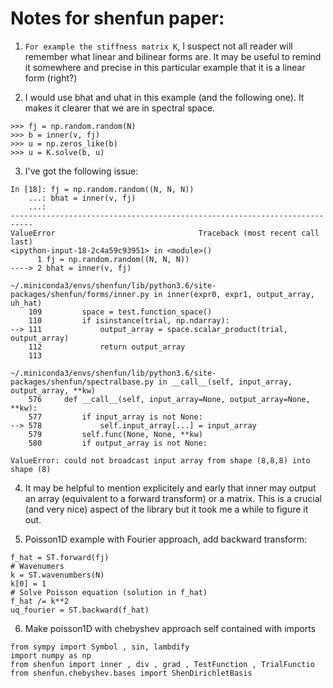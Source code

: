 
# Notes for shenfun paper:

1. `For example the stiffness matrix K`, I suspect not all reader will remember what linear and bilinear forms are. It may be useful to remind it somewhere and  precise in this particular example that it is a linear form (right?)

2. I would use bhat and uhat in this example (and the following one).
It makes it clearer that we are in spectral space.
```
>>> fj = np.random.random(N)
>>> b = inner(v, fj)
>>> u = np.zeros_like(b)
>>> u = K.solve(b, u)
```

3.  I've got the following issue:
```
In [18]: fj = np.random.random((N, N, N))
    ...: bhat = inner(v, fj)
    ...:
---------------------------------------------------------------------------
ValueError                                Traceback (most recent call last)
<ipython-input-18-2c4a59c93951> in <module>()
      1 fj = np.random.random((N, N, N))
----> 2 bhat = inner(v, fj)

~/.miniconda3/envs/shenfun/lib/python3.6/site-packages/shenfun/forms/inner.py in inner(expr0, expr1, output_array, uh_hat)
    109         space = test.function_space()
    110         if isinstance(trial, np.ndarray):
--> 111             output_array = space.scalar_product(trial, output_array)
    112             return output_array
    113

~/.miniconda3/envs/shenfun/lib/python3.6/site-packages/shenfun/spectralbase.py in __call__(self, input_array, output_array, **kw)
    576     def __call__(self, input_array=None, output_array=None, **kw):
    577         if input_array is not None:
--> 578             self.input_array[...] = input_array
    579         self.func(None, None, **kw)
    580         if output_array is not None:

ValueError: could not broadcast input array from shape (8,8,8) into shape (8)
```

4. It may be helpful to mention explicitely and early that inner may output an array (equivalent to a forward transform) or a matrix. This is a crucial (and very nice) aspect of the library but it took me a while to figure it out.

5. Poisson1D example with Fourier approach, add backward transform:
```
f_hat = ST.forward(fj)
# Wavenumers
k = ST.wavenumbers(N)
k[0] = 1
# Solve Poisson equation (solution in f_hat)
f_hat /= k**2
uq_fourier = ST.backward(f_hat)
```

6. Make poisson1D with chebyshev approach self contained with imports
```
from sympy import Symbol , sin, lambdify
import numpy as np
from shenfun import inner , div , grad , TestFunction , TrialFunctio
from shenfun.chebyshev.bases import ShenDirichletBasis
```




